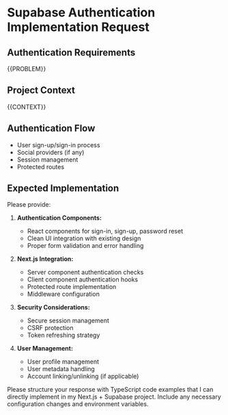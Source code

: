 # Supabase Authentication Implementation Request

## Authentication Requirements
{{PROBLEM}}

## Project Context
{{CONTEXT}}

## Authentication Flow
- User sign-up/sign-in process
- Social providers (if any)
- Session management
- Protected routes

## Expected Implementation
Please provide:

1. **Authentication Components:**
   - React components for sign-in, sign-up, password reset
   - Clean UI integration with existing design
   - Proper form validation and error handling

2. **Next.js Integration:**
   - Server component authentication checks
   - Client component authentication hooks
   - Protected route implementation
   - Middleware configuration

3. **Security Considerations:**
   - Secure session management
   - CSRF protection
   - Token refreshing strategy

4. **User Management:**
   - User profile management
   - User metadata handling
   - Account linking/unlinking (if applicable)

Please structure your response with TypeScript code examples that I can directly implement in my Next.js + Supabase project. Include any necessary configuration changes and environment variables.
